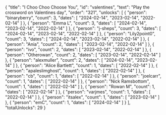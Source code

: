 {
  "title": "I Choo Choo Choose You",
  "id": "valentines",
  "text": "Play the crossword on Valentines day",
  "order": "321",
  "unlocks": [
    {
      "person": "binaryberry",
      "count": 3,
      "dates": [
        "2024-02-14",
        "2023-02-14",
        "2022-02-14"
      ]
    },
    {
      "person": "Emma L",
      "count": 3,
      "dates": [
        "2024-02-14",
        "2023-02-14",
        "2022-02-14"
      ]
    },
    {
      "person": "j-sheps",
      "count": 3,
      "dates": [
        "2024-02-14",
        "2023-02-14",
        "2022-02-14"
      ]
    },
    {
      "person": "Lily2point0",
      "count": 3,
      "dates": [
        "2024-02-14",
        "2023-02-14",
        "2022-02-14"
      ]
    },
    {
      "person": "Ania",
      "count": 2,
      "dates": [
        "2023-02-14",
        "2022-02-14"
      ]
    },
    {
      "person": "ivo",
      "count": 2,
      "dates": [
        "2023-02-14",
        "2022-02-14"
      ]
    },
    {
      "person": "Otherowan",
      "count": 2,
      "dates": [
        "2023-02-14",
        "2022-02-14"
      ]
    },
    {
      "person": "alexmuller",
      "count": 2,
      "dates": [
        "2024-02-14",
        "2023-02-14"
      ]
    },
    {
      "person": "Alice Bartlett",
      "count": 1,
      "dates": [
        "2022-02-14"
      ]
    },
    {
      "person": "apaleslimghost",
      "count": 1,
      "dates": [
        "2022-02-14"
      ]
    },
    {
      "person": "cb",
      "count": 1,
      "dates": [
        "2022-02-14"
      ]
    },
    {
      "person": "joelcarr",
      "count": 1,
      "dates": [
        "2022-02-14"
      ]
    },
    {
      "person": "Nick Ramsbottom",
      "count": 1,
      "dates": [
        "2022-02-14"
      ]
    },
    {
      "person": "Rowan M",
      "count": 1,
      "dates": [
        "2022-02-14"
      ]
    },
    {
      "person": "varjmes",
      "count": 1,
      "dates": [
        "2022-02-14"
      ]
    },
    {
      "person": "itsalex",
      "count": 1,
      "dates": [
        "2023-02-14"
      ]
    },
    {
      "person": "emC",
      "count": 1,
      "dates": [
        "2024-02-14"
      ]
    }
  ],
  "totalUnlocks": 29
}
